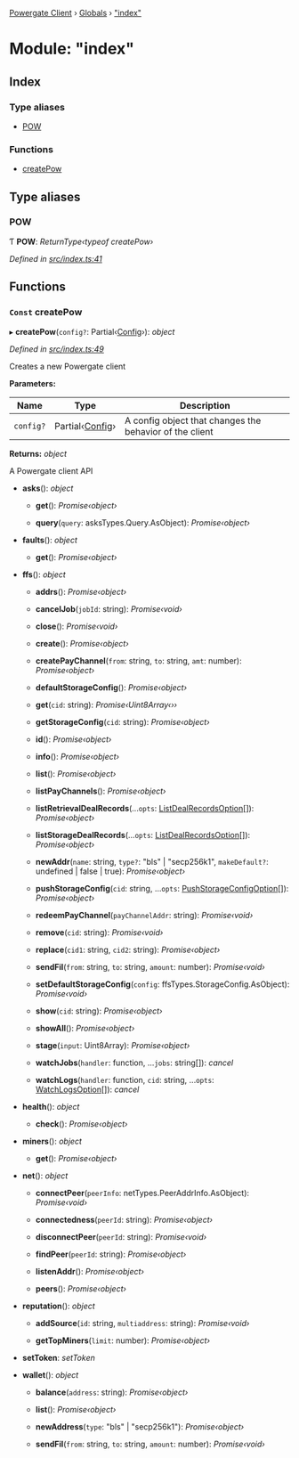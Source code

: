 [Powergate Client](../README.md) › [Globals](../globals.md) › ["index"](_index_.md)

# Module: "index"

## Index

### Type aliases

* [POW](_index_.md#pow)

### Functions

* [createPow](_index_.md#const-createpow)

## Type aliases

###  POW

Ƭ **POW**: *ReturnType‹typeof createPow›*

*Defined in [src/index.ts:41](https://github.com/textileio/js-powergate-client/blob/master/src/index.ts#L41)*

## Functions

### `Const` createPow

▸ **createPow**(`config?`: Partial‹[Config](../interfaces/_types_.config.md)›): *object*

*Defined in [src/index.ts:49](https://github.com/textileio/js-powergate-client/blob/master/src/index.ts#L49)*

Creates a new Powergate client

**Parameters:**

Name | Type | Description |
------ | ------ | ------ |
`config?` | Partial‹[Config](../interfaces/_types_.config.md)› | A config object that changes the behavior of the client |

**Returns:** *object*

A Powergate client API

* **asks**(): *object*

  * **get**(): *Promise‹object›*

  * **query**(`query`: asksTypes.Query.AsObject): *Promise‹object›*

* **faults**(): *object*

  * **get**(): *Promise‹object›*

* **ffs**(): *object*

  * **addrs**(): *Promise‹object›*

  * **cancelJob**(`jobId`: string): *Promise‹void›*

  * **close**(): *Promise‹void›*

  * **create**(): *Promise‹object›*

  * **createPayChannel**(`from`: string, `to`: string, `amt`: number): *Promise‹object›*

  * **defaultStorageConfig**(): *Promise‹object›*

  * **get**(`cid`: string): *Promise‹Uint8Array‹››*

  * **getStorageConfig**(`cid`: string): *Promise‹object›*

  * **id**(): *Promise‹object›*

  * **info**(): *Promise‹object›*

  * **list**(): *Promise‹object›*

  * **listPayChannels**(): *Promise‹object›*

  * **listRetrievalDealRecords**(...`opts`: [ListDealRecordsOption](_ffs_options_.md#listdealrecordsoption)[]): *Promise‹object›*

  * **listStorageDealRecords**(...`opts`: [ListDealRecordsOption](_ffs_options_.md#listdealrecordsoption)[]): *Promise‹object›*

  * **newAddr**(`name`: string, `type?`: "bls" | "secp256k1", `makeDefault?`: undefined | false | true): *Promise‹object›*

  * **pushStorageConfig**(`cid`: string, ...`opts`: [PushStorageConfigOption](_ffs_options_.md#pushstorageconfigoption)[]): *Promise‹object›*

  * **redeemPayChannel**(`payChannelAddr`: string): *Promise‹void›*

  * **remove**(`cid`: string): *Promise‹void›*

  * **replace**(`cid1`: string, `cid2`: string): *Promise‹object›*

  * **sendFil**(`from`: string, `to`: string, `amount`: number): *Promise‹void›*

  * **setDefaultStorageConfig**(`config`: ffsTypes.StorageConfig.AsObject): *Promise‹void›*

  * **show**(`cid`: string): *Promise‹object›*

  * **showAll**(): *Promise‹object›*

  * **stage**(`input`: Uint8Array): *Promise‹object›*

  * **watchJobs**(`handler`: function, ...`jobs`: string[]): *cancel*

  * **watchLogs**(`handler`: function, `cid`: string, ...`opts`: [WatchLogsOption](_ffs_options_.md#watchlogsoption)[]): *cancel*

* **health**(): *object*

  * **check**(): *Promise‹object›*

* **miners**(): *object*

  * **get**(): *Promise‹object›*

* **net**(): *object*

  * **connectPeer**(`peerInfo`: netTypes.PeerAddrInfo.AsObject): *Promise‹void›*

  * **connectedness**(`peerId`: string): *Promise‹object›*

  * **disconnectPeer**(`peerId`: string): *Promise‹void›*

  * **findPeer**(`peerId`: string): *Promise‹object›*

  * **listenAddr**(): *Promise‹object›*

  * **peers**(): *Promise‹object›*

* **reputation**(): *object*

  * **addSource**(`id`: string, `multiaddress`: string): *Promise‹void›*

  * **getTopMiners**(`limit`: number): *Promise‹object›*

* **setToken**: *setToken*

* **wallet**(): *object*

  * **balance**(`address`: string): *Promise‹object›*

  * **list**(): *Promise‹object›*

  * **newAddress**(`type`: "bls" | "secp256k1"): *Promise‹object›*

  * **sendFil**(`from`: string, `to`: string, `amount`: number): *Promise‹void›*
